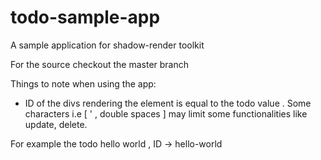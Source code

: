 # todo-sample-app
A sample application for shadow-render toolkit

For the source checkout the master branch

Things to note when using the app:

- ID of the divs rendering the element is equal to the todo value . Some characters i.e [ ' , double spaces ] may limit some functionalities like update,
delete. 

For example the todo hello world , ID -> hello-world
